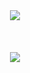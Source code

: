 <div  align="center" >
<img  src="https://github.com/Yeon-Moo/Img_storage/blob/master/coollogo_com-161712891.png">
</div>
 <br><br><br>
<div align="center">
<img src="https://spotify-github-profile.vercel.app/api/view.svg?uid=lgvkl42jiac8cg882if1xgi67&redirect=true][https://spotify-github-profile.vercel.app/api/view.svg?uid=lgvkl42jiac8cg882if1xgi67&cover_image=true&theme=default&show_offline=false&bar_color=53b14f&bar_color_cover=false">
  </div>


<!--
**Yeon-Moo/Yeon-Moo** is a ✨ _special_ ✨ repository because its `README.md` (this file) appears on your GitHub profile.

Here are some ideas to get you started:

- 🔭 I’m currently working on ...
- 🌱 I’m currently learning ...
- 👯 I’m looking to collaborate on ...
- 🤔 I’m looking for help with ...
- 💬 Ask me about ...
- 📫 How to reach me: ...
- 😄 Pronouns: ...
- ⚡ Fun fact: ...
-->
